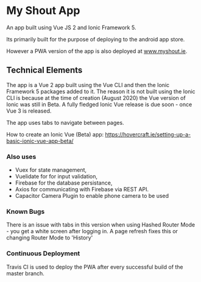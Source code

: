 # My Shout App
An app built using Vue JS 2 and Ionic Framework 5.

Its primarily built for the purpose of deploying to the android app store.

However a PWA version of the app is also deployed at www.myshout.ie.


## Technical Elements
The app is a Vue 2 app built using the Vue CLI and then the Ionic Framework 5 packages added to it. The reason it is not built using the Ionic CLI is because at the time of creation (August 2020) the Vue version of Ionic was still in Beta. A fully fledged Ionic Vue release is due soon - once Vue 3 is released.

The app uses tabs to navigate between pages.

How to create an Ionic Vue (Beta) app: https://hovercraft.ie/setting-up-a-basic-ionic-vue-app-beta/

### Also uses
- Vuex for state management,
- Vuelidate for for input validation,
- Firebase for the database persistance,
- Axios for communicating with Firebase via REST API.
- Capacitor Camera Plugin to enable phone camera to be used

### Known Bugs
There is an issue with tabs in this version when using Hashed Router Mode - you get a white screen after logging in. A page refresh fixes this or changing Router Mode to 'History'

### Continuous Deployment
Travis CI is used to deploy the PWA after every successful build of the master branch.

